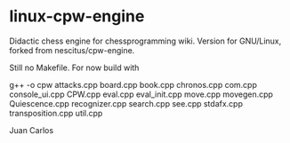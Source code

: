 # linux-cpw-engine
Didactic chess engine for chessprogramming wiki. Version for GNU/Linux, forked from nescitus/cpw-engine.

Still no Makefile. For now build with

g++ -o cpw attacks.cpp board.cpp book.cpp chronos.cpp com.cpp console_ui.cpp CPW.cpp eval.cpp eval_init.cpp move.cpp 
movegen.cpp Quiescence.cpp recognizer.cpp search.cpp see.cpp stdafx.cpp transposition.cpp util.cpp

Juan Carlos
